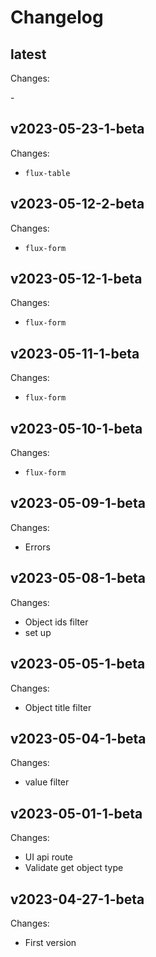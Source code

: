 # Changelog

## latest

Changes:

\-

## v2023-05-23-1-beta

Changes:

- `flux-table`

## v2023-05-12-2-beta

Changes:

- `flux-form`

## v2023-05-12-1-beta

Changes:

- `flux-form`

## v2023-05-11-1-beta

Changes:

- `flux-form`

## v2023-05-10-1-beta

Changes:

- `flux-form`

## v2023-05-09-1-beta

Changes:

- Errors

## v2023-05-08-1-beta

Changes:

- Object ids filter
- set up

## v2023-05-05-1-beta

Changes:

- Object title filter

## v2023-05-04-1-beta

Changes:

- value filter

## v2023-05-01-1-beta

Changes:

- UI api route
- Validate get object type

## v2023-04-27-1-beta

Changes:

- First version
